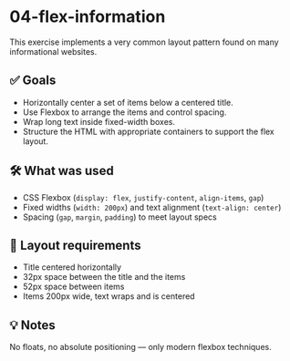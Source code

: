 # 04-flex-information

This exercise implements a very common layout pattern found on many informational websites.

## ✅ Goals

- Horizontally center a set of items below a centered title.
- Use Flexbox to arrange the items and control spacing.
- Wrap long text inside fixed-width boxes.
- Structure the HTML with appropriate containers to support the flex layout.

## 🛠️ What was used

- CSS Flexbox (`display: flex`, `justify-content`, `align-items`, `gap`)
- Fixed widths (`width: 200px`) and text alignment (`text-align: center`)
- Spacing (`gap`, `margin`, `padding`) to meet layout specs

## 📐 Layout requirements

- Title centered horizontally
- 32px space between the title and the items
- 52px space between items
- Items 200px wide, text wraps and is centered

## 💡 Notes

No floats, no absolute positioning — only modern flexbox techniques.

